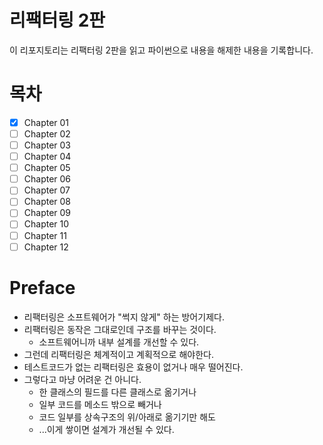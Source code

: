 # 리팩터링 2판

이 리포지토리는 리팩터링 2판을 읽고 파이썬으로 내용을 해제한 내용을 기록합니다.

# 목차

- [x] Chapter 01
- [ ] Chapter 02
- [ ] Chapter 03
- [ ] Chapter 04
- [ ] Chapter 05
- [ ] Chapter 06
- [ ] Chapter 07
- [ ] Chapter 08
- [ ] Chapter 09
- [ ] Chapter 10
- [ ] Chapter 11
- [ ] Chapter 12

# Preface

- 리팩터링은 소프트웨어가 "썩지 않게" 하는 방어기제다.
- 리팩터링은 동작은 그대로인데 구조를 바꾸는 것이다.
    - 소프트웨어니까 내부 설계를 개선할 수 있다.
- 그런데 리팩터링은 체계적이고 계획적으로 해야한다. 
- 테스트코드가 없는 리팩터링은 효용이 없거나 매우 떨어진다.
- 그렇다고 마냥 어려운 건 아니다.
    - 한 클래스의 필드를 다른 클래스로 옮기거나
    - 일부 코드를 메소드 밖으로 빼거나
    - 코드 일부를 상속구조의 위/아래로 옮기기만 해도
    - ...이게 쌓이면 설계가 개선될 수 있다.
